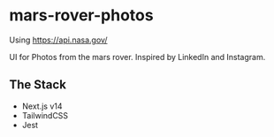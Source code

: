 # mars-rover-photos

Using https://api.nasa.gov/

UI for Photos from the mars rover. Inspired by LinkedIn and Instagram.

## The Stack

- Next.js v14
- TailwindCSS
- Jest
